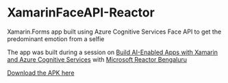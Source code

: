 # XamarinFaceAPI-Reactor

Xamarin.Forms app built using Azure Cognitive Services Face API to get the predominant emotion from a selfie

The app was built during a session on [Build AI-Enabled Apps with Xamarin and Azure Cognitive Services](https://www.meetup.com/microsoft-reactor-bengaluru/events/279629802/) with [Microsoft Reactor Bengaluru](https://www.meetup.com/microsoft-reactor-bengaluru)

[Download the APK here](https://github.com/adityaoberai/XamarinFaceAPI-Reactor/releases/download/v1.0/com.adityaoberai.xamarinfaceapi.apk)

